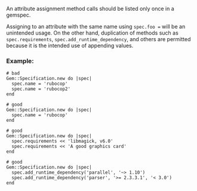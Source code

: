 An attribute assignment method calls should be listed only once
in a gemspec.

Assigning to an attribute with the same name using `spec.foo =` will be
an unintended usage. On the other hand, duplication of methods such
as `spec.requirements`, `spec.add_runtime_dependency`, and others are
permitted because it is the intended use of appending values.

### Example:
    # bad
    Gem::Specification.new do |spec|
      spec.name = 'rubocop'
      spec.name = 'rubocop2'
    end

    # good
    Gem::Specification.new do |spec|
      spec.name = 'rubocop'
    end

    # good
    Gem::Specification.new do |spec|
      spec.requirements << 'libmagick, v6.0'
      spec.requirements << 'A good graphics card'
    end

    # good
    Gem::Specification.new do |spec|
      spec.add_runtime_dependency('parallel', '~> 1.10')
      spec.add_runtime_dependency('parser', '>= 2.3.3.1', '< 3.0')
    end
